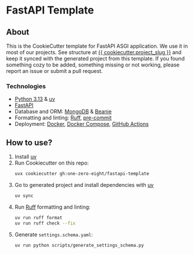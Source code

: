 # FastAPI Template

## About

This is the CookieCutter template for FastAPI ASGI application.
We use it in most of our projects. See structure at [{{ cookiecutter.project_slug }}]({{%20cookiecutter.project_slug%20}}/) and keep it synced with the generated project from this template. If you found something cozy to be added, something missing or not working, please report an issue or submit a pull request.

### Technologies

- [Python 3.13](https://www.python.org/downloads/) & [uv](https://docs.astral.sh/uv/)
- [FastAPI](https://fastapi.tiangolo.com/)
- Database and ORM: [MongoDB](https://www.mongodb.com/) & [Beanie](https://beanie-odm.dev/)
- Formatting and linting: [Ruff](https://docs.astral.sh/ruff/), [pre-commit](https://pre-commit.com/)
- Deployment: [Docker](https://www.docker.com/), [Docker Compose](https://docs.docker.com/compose/),
  [GitHub Actions](https://github.com/features/actions)

## How to use?

1. Install [uv](https://docs.astral.sh/uv/getting-started/installation/)
2. Run Cookiecutter on this repo:
   ```bash
   uvx cookiecutter gh:one-zero-eight/fastapi-template
   ```
3. Go to generated project and install dependencies with [uv](https://astral.sh/uv/)
   ```bash
   uv sync
   ```
4. Run [Ruff](https://docs.astral.sh/ruff/) formatting and linting:
   ```bash
   uv run ruff format
   uv run ruff check --fix
   ```
5. Generate `settings.schema.yaml`:
   ```bash
   uv run python scripts/generate_settings_schema.py
   ```
